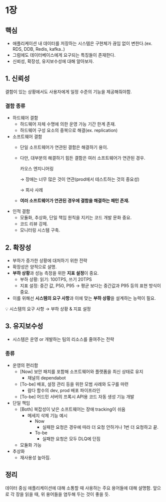 # 1장

## 핵심

- 애플리케이션 내 데이터를 저장하는 시스템은 구현체가 끊임 없이 변한다.(ex. RDS, DDB, Redis, kafka..)
- 그럼에도 데이터베이스에게 요구되는 특징들이 존재한다.
- 신뢰성, 확장성, 유지보수성에 대해 알아보자.

## 1. 신뢰성

결함이 있는 상황에서도 사용자에게 일정 수준의 기능을 제공해줘야함.

### 결함 종류

- 하드웨어 결함
    - 하드웨어 자체 수명에 의한 운영 가능 기간 한계 존재.
    - 하드웨어 구성 요소의 중복으로 해결(ex. replication)
- 소프트웨어 결함
    - 단일 소프트웨어가 연관된 결함은 해결하기 용이.
    - 다만, 대부분의 해결하기 힘든 결함은 여러 소프트웨어가 연관된 경우.
        
        카오스 엔지니어링
        
        → 장애는 너무 많은 것이 연관(prod에서 테스트하는 것의 중요성)
        
        → 회사 사례
        
    - **여러 소프트웨어가 연관된 경우에 결함을 해결하는 패턴 존재.**
- 인적 결함
    - 모듈화, 추상화, 단일 책임 원칙을 지키는 코드 개발 문화 중요.
    - 코드 리뷰 강제.
    - 모니터링 시스템 구축.

## 2. 확장성

- 부하가 증가한 상황에 대처하기 위한 전략
- 확장성은 양적으로 설명.
- **부하 상황**과 성능 측정을 위한 **지표 설정**이 중요.
    - 부하 상황: 읽기: 100TPS, 쓰기 20TPS
    - 지표 설정: 중간 값, P50, P95 → 평균 보다는 중간값과 P95 등의 표현 방식이 중요.
- 이를 위해선 **시스템의 요구 사항**과 이에 맞는 **부하 상황**을 설계하는 능력이 필요.

<aside>
💡 시스템의 요구 사항 → 부하 상황 & 지표 설정

</aside>

## 3. 유지보수성

- 시스템은 운영 or 개발하는 팀의 리소스를 줄여주는 전략

### 종류

- 운영의 편리함
    - [Now] 보안 패치를 포함해 소프트웨어와 플랫폼을 최신 상태로 유지
        - 채널의 dependabot
    - [To-be] 배포, 설정 관리 등을 위한 모범 사례와 도구를 마련
        - 람다 함수의 dev, prod 배포 파이프라인
    - [To-be] 어드민 서버의 프록시 API용 코드 자동 생성 기능 개발
- 단일 책임
    - [Both] 복잡성이 낮은 소프트웨어는 장애 tracking이 쉬움
        - 메세지 삭제 기능 예시
            - Now
                - 실패한 요청은 경우에 따라 더 요청 안하거나 1번 더 요청하고 끝.
            - To-be
                - 실패한 요청은 모두 DLQ에 던짐
    - 모듈화 가능
- 추상화
    - 재사용성 높아짐.

## 정리

데이터 중심 애플리케이션에 대해 소통할 때 사용하는 주요 용어들에 대해 설명함. 앞으로 각 장을 읽을 때, 위 용어들을 염두해 두는 것이 좋을 듯.
